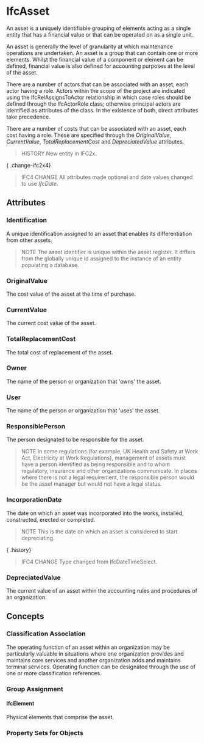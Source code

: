 # IfcAsset

An asset is a uniquely identifiable grouping of elements acting as a single entity that has a financial value or that can be operated on as a single unit.<!-- end of definition -->

An asset is generally the level of granularity at which maintenance operations are undertaken. An asset is a group that can contain one or more elements. Whilst the financial value of a component or element can be defined, financial value is also defined for accounting purposes at the level of the asset.

There are a number of actors that can be associated with an asset, each actor having a role. Actors within the scope of the project are indicated using the IfcRelAssignsToActor relationship in which case roles should be defined through the IfcActorRole class; otherwise principal actors are identified as attributes of the class. In the existence of both, direct attributes take precedence.

There are a number of costs that can be associated with an asset, each cost having a role. These are specified through the _OriginalValue_, _CurrentValue_, _TotalReplacementCost_ and _DepreciatedValue_ attributes.

> HISTORY New entity in IFC2x.

{ .change-ifc2x4}
> IFC4 CHANGE All attributes made optional and date values changed to use _IfcDate_.

## Attributes

### Identification
A unique identification assigned to an asset that enables its differentiation from other assets.
> NOTE The asset identifier is unique within the asset register. It differs from the globally unique id assigned to the instance of an entity populating a database.

### OriginalValue
The cost value of the asset at the time of purchase.

### CurrentValue
The current cost value of the asset.

### TotalReplacementCost
The total cost of replacement of the asset.

### Owner
The name of the person or organization that 'owns' the asset.

### User
The name of the person or organization that 'uses' the asset.

### ResponsiblePerson
The person designated to be responsible for the asset.
> NOTE In some regulations (for example, UK Health and Safety at Work Act, Electricity at Work Regulations), management of assets must have a person identified as being responsible and to whom regulatory, insurance and other organizations communicate. In places where there is not a legal requirement, the responsible person would be the asset manager but would not have a legal status.

### IncorporationDate
The date on which an asset was incorporated into the works, installed, constructed, erected or completed.
> NOTE This is the date on which an asset is considered to start depreciating.

{ .history}
> IFC4 CHANGE Type changed from IfcDateTimeSelect.

### DepreciatedValue
The current value of an asset within the accounting rules and procedures of an organization.

## Concepts

### Classification Association

The operating function of an asset within an organization may be particularly valuable in situations where one organization provides and maintains core services and another organization adds and maintains terminal services. Operating function can be designated through the use of one or more classification references.

### Group Assignment



#### IfcElement

Physical elements that comprise the asset.

### Property Sets for Objects



